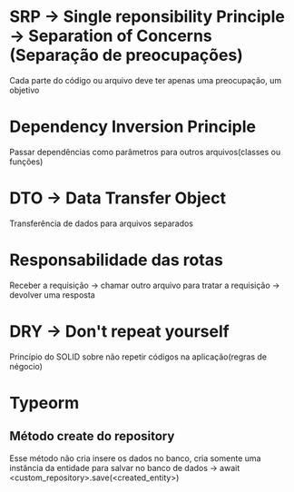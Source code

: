 # SRP -> Single reponsibility Principle -> Separation of Concerns (Separação de preocupações)

Cada parte do código ou arquivo deve ter apenas uma preocupação, um objetivo

# Dependency Inversion Principle

Passar dependências como parâmetros para outros arquivos(classes ou funções)

# DTO -> Data Transfer Object

Transferência de dados para arquivos separados

# Responsabilidade das rotas

Receber a requisição -> chamar outro arquivo para tratar a requisição -> devolver uma resposta

# DRY -> Don't repeat yourself

Princípio do SOLID sobre não repetir códigos na aplicação(regras de négocio)

# Typeorm

## Método create do repository

Esse método não cria insere os dados no banco, cria somente uma instância da entidade
para salvar no banco de dados -> await <custom_repository>.save(<created_entity>)
